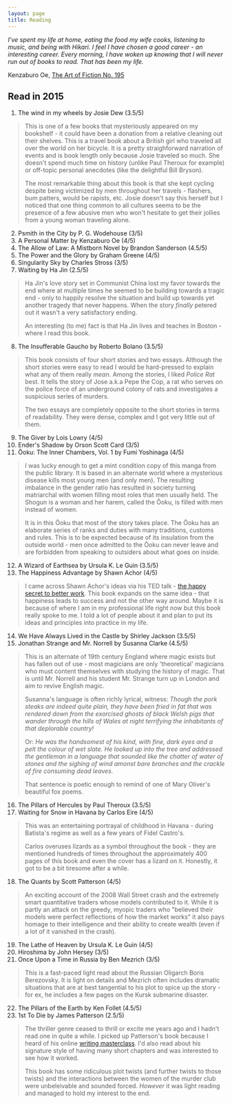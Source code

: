 ```yaml
---
layout: page
title: Reading
---
```



*I've spent my life at home, eating the food my wife cooks, listening to music, and being with Hikari. I feel I have chosen a good career - an interesting career. Every morning, I have woken up knowing that I will never run out of books to read. That has been my life.*

Kenzaburo Oe, [The Art of Fiction No. 195](http://www.theparisreview.org/interviews/5816/the-art-of-fiction-no-195-kenzaburo-oe)

## Read in 2015

1. The wind in my wheels by Josie Dew (3.5/5)
> This is one of a few books that mysteriously appeared on my bookshelf - it could have been a donation from a relative cleaning out their shelves. This is a travel book about a British girl who traveled all over the world on her bicycle. It is a pretty straighforward narration of events and is book length only because Josie traveled so much. She doesn't spend much time on history (unlike Paul Theroux for example) or off-topic personal anecdotes (like the delightful Bill Bryson).
> 
> The most remarkable thing about this book is that she kept cycling despite being victimized by men throughout her travels - flashers, bum patters, would be rapists, etc. Josie doesn't say this herself but I noticed that one thing common to all cultures seems to be the presence of a few abusive men who won't hesitate to get their jollies from a young woman traveling alone.

2. Psmith in the City by P. G. Wodehouse (3/5)
3. A Personal Matter by Kenzaburo Oe (4/5)
4. The Allow of Law: A Mistborn Novel by Brandon Sanderson (4.5/5)
5. The Power and the Glory by Graham Greene (4/5)
6. Singularity Sky by Charles Stross (3/5)
7. Waiting by Ha Jin (2.5/5)
> Ha Jin's love story set in Communist China lost my favor towards the end where at multiple times he seemed to be building towards a tragic end - only to happily resolve the situation and build up towards yet another tragedy that never happens. When the story *finally* petered out it wasn't a very satisfactory ending.
>
> An interesting (to me) fact is that Ha Jin lives and teaches in Boston - where I read this book.

8. The Insufferable Gaucho by Roberto Bolano (3.5/5)
> This book consists of four short stories and two essays. Although the short stories were easy to read I would be hard-pressed to explain what any of them really *mean*. Among the stories, I liked *Police Rat* best. It tells the story of Jose a.k.a Pepe the Cop, a rat who serves on the police force of an underground colony of rats and investigates a suspicious series of murders.
>
> The two essays are completely opposite to the short stories in terms of readability. They were dense, complex and I got very little out of them. 
9. The Giver by Lois Lowry (4/5)
10. Ender's Shadow by Orson Scott Card (3/5)
11. Ōoku: The Inner Chambers, Vol. 1 by Fumi Yoshinaga (4/5)
> I was lucky enough to get a mint condition copy of this manga from the public library. It is based in an alternate world where a mysterious disease kills most young men (and only men). The resulting imbalance in the gender ratio has resulted in society turning matriarchal with women filling most roles that men usually held. The Shogun is a woman and her harem, called the Ōoku, is filled with men instead of women.
>
> It is in this Ōoku that most of the story takes place. The Ōoku has an elaborate series of ranks and duties with many traditions, customs and rules. This is to be expected because of its insulation from the outside world - men once admitted to the Ōoku can never leave and are forbidden from speaking to outsiders about what goes on inside.
12. A Wizard of Earthsea by Ursula K. Le Guin (3.5/5)
13. The Happiness Advantage by Shawn Achor (4/5)
> I came across Shawn Achor's ideas via his TED talk - [the happy secret to better work](http://www.ted.com/talks/shawn_achor_the_happy_secret_to_better_work?language=en). This book expands on the same idea - that happiness leads to success and not the other way around.
> Maybe it is because of where I am in my professional life right now but this book really spoke to me. I told a lot of people about it and plan to put its ideas and principles into practice in my life.
14. We Have Always Lived in the Castle by Shirley Jackson (3.5/5)
15. Jonathan Strange and Mr. Norrell by Susanna Clarke (4.5/5)
> This is an alternate of 19th century England where magic exists but has fallen out of use - most magicians are only 'theoretical' magicians who must content themselves with studying the history of magic. That is until Mr. Norrell and his student Mr. Strange turn up in London and aim to revive English magic.
> 
> Susanna's language is often richly lyrical, witness: *Though the pork steaks are indeed quite plain, they have been fried in fat that was rendered down from the exorcised ghosts of black Welsh pigs that wander through the hills of Wales at night terrifying the inhabitants of that deplorable country!*
>
> Or: *He was the handsomest of his kind, with fine, dark eyes and a pelt the colour of wet slate. He looked up into the tree and addressed the gentleman in a language that sounded like the chatter of water of stones and the sighing of wind amonst bare branches and the crackle of fire consuming dead leaves.*
> 
> That sentence is poetic enough to remind of one of Mary Oliver's beautiful fox poems.
16. The Pillars of Hercules by Paul Theroux (3.5/5)
17. Waiting for Snow in Havana by Carlos Eire (4/5)
> This was an entertaining portrayal of childhood in Havana - during Batista's regime as well as a few years of Fidel Castro's.
>
> Carlos overuses lizards as a symbol throughout the book - they are mentioned hundreds of times throughout the approximately 400 pages of this book and even the cover has a lizard on it. Honestly, it got to be a bit tiresome after a while.
18. The Quants by Scott Patterson (4/5)
> An exciting account of the 2008 Wall Street crash and the extremely smart quantitative traders whose models contributed to it. While it is partly an attack on the greedy, myopic traders who "believed their models were perfect reflections of how the market works" it also pays homage to their intelligence and their ability to create wealth (even if a lot of it vanished in the crash).
19. The Lathe of Heaven by Ursula K. Le Guin (4/5)
20. Hiroshima by John Hersey (3/5)
21. Once Upon a Time in Russia by Ben Mezrich (3/5)
> This is a fast-paced light read about the Russian Oligarch Boris Berezovsky. It is light on details and Mezrich often includes dramatic situations that are at best tangential to his plot to spice up the story - for ex, he includes a few pages on the Kursk submarine disaster.
22. The Pillars of the Earth by Ken Follet (4.5/5)
23. 1st To Die by James Patterson (2.5/5)
> The thriller genre ceased to thrill or excite me years ago and I hadn't read one in quite a while. I picked up Patterson's book because I heard of his online [writing masterclass](https://www.masterclass.com/classes/james-patterson-teaches-writing). I'd also read about his signature style of having many short chapters and was interested to see how it worked.
>
> This book has some ridiculous plot twists (and further twists to those twists) and the interactions between the women of the murder club were unbeleivable and sounded forced. *However* it was light reading and managed to hold my interest to the end.